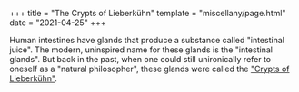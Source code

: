 +++
title = "The Crypts of Lieberkühn"
template = "miscellany/page.html"
date = "2021-04-25"
+++

Human intestines have glands that produce a substance called "intestinal juice". The modern, uninspired name for these glands is the "intestinal glands". But back in the past, when one could still unironically refer to oneself as a "natural philosopher", these glands were called the ["Crypts of Lieberkühn"](https://en.wikipedia.org/wiki/Intestinal_gland).

